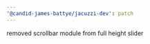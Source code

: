 ```yaml
---
'@candid-james-battye/jacuzzi-dev': patch
---
```


removed scrollbar module from full height slider
